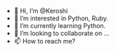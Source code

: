 - 👋 Hi, I’m @Keroshi
- 👀 I’m interested in Python, Ruby.
- 🌱 I’m currently learning Python.
- 💞️ I’m looking to collaborate on ...
- 📫 How to reach me?

<!---
Keroshi/Keroshi is a ✨ special ✨ repository because its `README.md` (this file) appears on your GitHub profile.
You can click the Preview link to take a look at your changes.
--->
